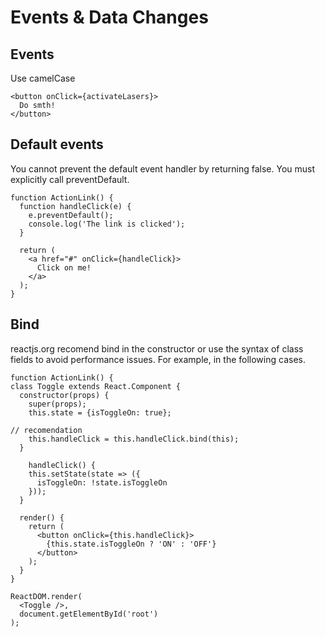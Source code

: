 # Events & Data Changes

## Events

Use camelCase

```
<button onClick={activateLasers}>
  Do smth!
</button>
```

## Default events

You cannot prevent the default event handler by returning false. You must explicitly call preventDefault.

```
function ActionLink() {
  function handleClick(e) {
    e.preventDefault();
    console.log('The link is clicked');
  }

  return (
    <a href="#" onClick={handleClick}>
      Click on me!
    </a>
  );
}
```

## Bind
reactjs.org recomend bind in the constructor or use the syntax of class fields to avoid performance issues. For example, in the following cases.

```
function ActionLink() {
class Toggle extends React.Component {
  constructor(props) {
    super(props);
    this.state = {isToggleOn: true};

// recomendation
    this.handleClick = this.handleClick.bind(this);
  }

    handleClick() {
    this.setState(state => ({
      isToggleOn: !state.isToggleOn
    }));
  }

  render() {
    return (
      <button onClick={this.handleClick}>
        {this.state.isToggleOn ? 'ON' : 'OFF'}
      </button>
    );
  }
}

ReactDOM.render(
  <Toggle />,
  document.getElementById('root')
);

```








